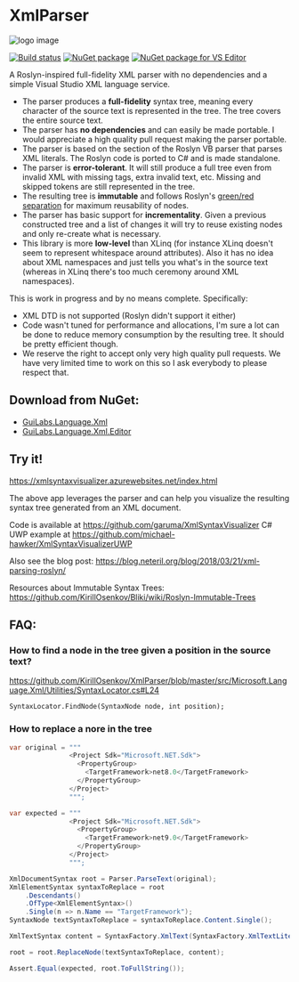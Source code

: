 # XmlParser

![logo image](http://neteril.org/~jeremie/language_xml_logo.png)

[![Build status](https://ci.appveyor.com/api/projects/status/5ur9sv9bp4nr7a3n?svg=true)](https://ci.appveyor.com/project/KirillOsenkov/xmlparser)
[![NuGet package](https://img.shields.io/nuget/v/GuiLabs.Language.Xml.svg)](https://nuget.org/packages/GuiLabs.Language.Xml)
[![NuGet package for VS Editor](https://img.shields.io/nuget/v/GuiLabs.Language.Xml.Editor.svg)](https://nuget.org/packages/GuiLabs.Language.Xml.Editor)

A Roslyn-inspired full-fidelity XML parser with no dependencies and a simple Visual Studio XML language service.

 * The parser produces a **full-fidelity** syntax tree, meaning every character of the source text is represented in the tree. The tree covers the entire source text.
 * The parser has **no dependencies** and can easily be made portable. I would appreciate a high quality pull request making the parser portable.
 * The parser is based on the section of the Roslyn VB parser that parses XML literals. The Roslyn code is ported to C# and is made standalone.
 * The parser is **error-tolerant**. It will still produce a full tree even from invalid XML with missing tags, extra invalid text, etc. Missing and skipped tokens are still represented in the tree.
 * The resulting tree is **immutable** and follows Roslyn's [green/red separation](https://blogs.msdn.microsoft.com/ericlippert/2012/06/08/persistence-facades-and-roslyns-red-green-trees/) for maximum reusability of nodes.
 * The parser has basic support for **incrementality**. Given a previous constructed tree and a list of changes it will try to reuse existing nodes and only re-create what is necessary.
 * This library is more **low-level** than XLinq (for instance XLinq doesn't seem to represent whitespace around attributes). Also it has no idea about XML namespaces and just tells you what's in the source text (whereas in XLinq there's too much ceremony around XML namespaces).

This is work in progress and by no means complete. Specifically:
 * XML DTD is not supported (Roslyn didn't support it either)
 * Code wasn't tuned for performance and allocations, I'm sure a lot can be done to reduce memory consumption by the resulting tree. It should be pretty efficient though.
 * We reserve the right to accept only very high quality pull requests. We have very limited time to work on this so I ask everybody to please respect that.

## Download from NuGet:
 * [GuiLabs.Language.Xml](https://www.nuget.org/packages/GuiLabs.Language.Xml)
 * [GuiLabs.Language.Xml.Editor](https://www.nuget.org/packages/GuiLabs.Language.Xml.Editor)

## Try it!

https://xmlsyntaxvisualizer.azurewebsites.net/index.html

The above app leverages the parser and can help you visualize the resulting syntax tree generated from an XML document.

Code is available at https://github.com/garuma/XmlSyntaxVisualizer
C# UWP example at https://github.com/michael-hawker/XmlSyntaxVisualizerUWP

Also see the blog post: 
https://blog.neteril.org/blog/2018/03/21/xml-parsing-roslyn/

Resources about Immutable Syntax Trees:
https://github.com/KirillOsenkov/Bliki/wiki/Roslyn-Immutable-Trees

## FAQ:

### How to find a node in the tree given a position in the source text?
https://github.com/KirillOsenkov/XmlParser/blob/master/src/Microsoft.Language.Xml/Utilities/SyntaxLocator.cs#L24

```
SyntaxLocator.FindNode(SyntaxNode node, int position);
```

### How to replace a nore in the tree

```csharp
var original = """
               <Project Sdk="Microsoft.NET.Sdk">
                 <PropertyGroup>
                   <TargetFramework>net8.0</TargetFramework>
                 </PropertyGroup>
               </Project>
               """;

var expected = """
               <Project Sdk="Microsoft.NET.Sdk">
                 <PropertyGroup>
                   <TargetFramework>net9.0</TargetFramework>
                 </PropertyGroup>
               </Project>
               """;

XmlDocumentSyntax root = Parser.ParseText(original);
XmlElementSyntax syntaxToReplace = root
    .Descendants()
    .OfType<XmlElementSyntax>()
    .Single(n => n.Name == "TargetFramework");
SyntaxNode textSyntaxToReplace = syntaxToReplace.Content.Single();

XmlTextSyntax content = SyntaxFactory.XmlText(SyntaxFactory.XmlTextLiteralToken("net9.0", null, null));

root = root.ReplaceNode(textSyntaxToReplace, content);

Assert.Equal(expected, root.ToFullString());
```